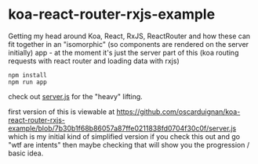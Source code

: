 # koa-react-router-rxjs-example
Getting my head around Koa, React, RxJS, ReactRouter and how these can fit together in an "isomorphic" (so components are rendered on the server initially) app - at the moment it's just the server part of this (koa routing requests with react router and loading data with rxjs)

```
npm install
npm run app
```

check out [server.js](https://github.com/oscarduignan/koa-react-router-rxjs-example/blob/master/server.js) for the "heavy" lifting.

first version of this is viewable at https://github.com/oscarduignan/koa-react-router-rxjs-example/blob/7b30b1f68b86057a87ffe0211838fd0704f30c0f/server.js which is my initial kind of simplified version if you check this out and go "wtf are intents" then maybe checking that will show you the progression / basic idea.